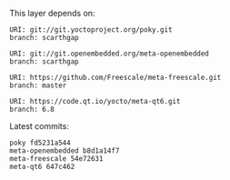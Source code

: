This layer depends on:

    URI: git://git.yoctoproject.org/poky.git
    branch: scarthgap

    URI: git://git.openembedded.org/meta-openembedded
    branch: scarthgap

    URI: https://github.com/Freescale/meta-freescale.git
    branch: master

    URI: https://code.qt.io/yocto/meta-qt6.git
    branch: 6.8

Latest commits:

    poky fd5231a544
    meta-openembedded b8d1a14f7
    meta-freescale 54e72631
    meta-qt6 647c462
